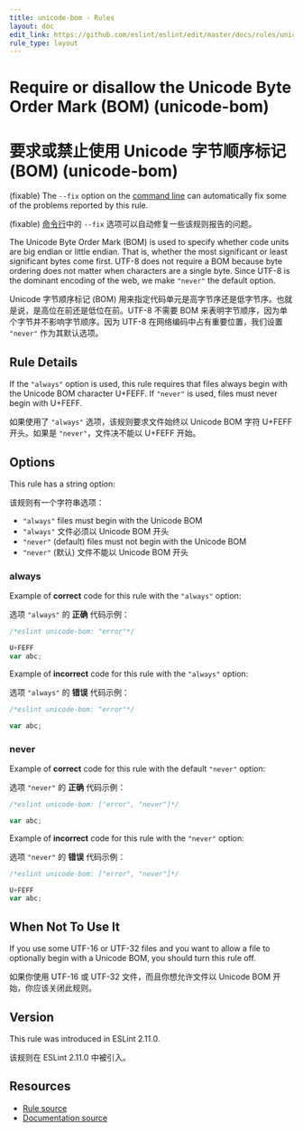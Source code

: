 ```yaml
---
title: unicode-bom - Rules
layout: doc
edit_link: https://github.com/eslint/eslint/edit/master/docs/rules/unicode-bom.md
rule_type: layout
---
```

<!-- Note: No pull requests accepted for this file. See README.md in the root directory for details. -->

# Require or disallow the Unicode Byte Order Mark (BOM) (unicode-bom)

# 要求或禁止使用 Unicode 字节顺序标记 (BOM) (unicode-bom)

(fixable) The `--fix` option on the [command line](../user-guide/command-line-interface#fixing-problems) can automatically fix some of the problems reported by this rule.

(fixable) [命令行](../user-guide/command-line-interface#fixing-problems)中的 `--fix` 选项可以自动修复一些该规则报告的问题。

The Unicode Byte Order Mark (BOM) is used to specify whether code units are big
endian or little endian. That is, whether the most significant or least
significant bytes come first. UTF-8 does not require a BOM because byte ordering
does not matter when characters are a single byte. Since UTF-8 is the dominant
encoding of the web, we make `"never"` the default option.

 Unicode 字节顺序标记 (BOM) 用来指定代码单元是高字节序还是低字节序。也就是说，是高位在前还是低位在前。UTF-8 不需要 BOM 来表明字节顺序，因为单个字节并不影响字节顺序。因为 UTF-8 在网络编码中占有重要位置，我们设置 `"never"` 作为其默认选项。

## Rule Details

If the `"always"` option is used, this rule requires that files always begin
with the Unicode BOM character U+FEFF. If `"never"` is used, files must never
begin with U+FEFF.

如果使用了 `"always"` 选项，该规则要求文件始终以 Unicode BOM 字符 U+FEFF 开头。如果是 `"never"`，文件决不能以 U+FEFF 开始。

## Options

This rule has a string option:

该规则有一个字符串选项：

* `"always"` files must begin with the Unicode BOM
* `"always"` 文件必须以 Unicode BOM 开头
* `"never"` (default) files must not begin with the Unicode BOM
* `"never"` (默认) 文件不能以 Unicode BOM 开头

### always

Example of **correct** code for this rule with the `"always"` option:

选项 `"always"` 的 **正确** 代码示例：

```js
/*eslint unicode-bom: "error"*/

U+FEFF
var abc;
```

Example of **incorrect** code for this rule with the `"always"` option:

选项 `"always"` 的 **错误** 代码示例：

```js
/*eslint unicode-bom: "error"*/

var abc;
```

### never

Example of **correct** code for this rule with the default `"never"` option:

选项 `"never"` 的 **正确** 代码示例：

```js
/*eslint unicode-bom: ["error", "never"]*/

var abc;
```

Example of **incorrect** code for this rule with the `"never"` option:

选项 `"never"` 的 **错误** 代码示例：

```js
/*eslint unicode-bom: ["error", "never"]*/

U+FEFF
var abc;
```

## When Not To Use It

If you use some UTF-16 or UTF-32 files and you want to allow a file to
optionally begin with a Unicode BOM, you should turn this rule off.

如果你使用 UTF-16 或 UTF-32 文件，而且你想允许文件以 Unicode BOM 开始，你应该关闭此规则。

## Version

This rule was introduced in ESLint 2.11.0.

该规则在 ESLint 2.11.0 中被引入。

## Resources

* [Rule source](https://github.com/eslint/eslint/tree/master/lib/rules/unicode-bom.js)
* [Documentation source](https://github.com/eslint/eslint/tree/master/docs/rules/unicode-bom.md)
